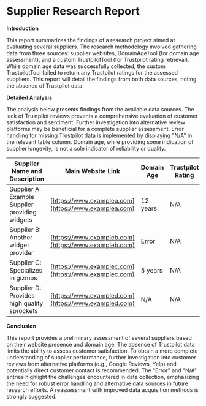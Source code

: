 # Supplier Research Report

**Introduction**

This report summarizes the findings of a research project aimed at evaluating several suppliers. The research methodology involved gathering data from three sources:  supplier websites, DomainAgeTool (for domain age assessment), and a custom TrustpilotTool (for Trustpilot rating retrieval).  While domain age data was successfully collected, the custom TrustpilotTool failed to return any Trustpilot ratings for the assessed suppliers.  This report will detail the findings from both data sources, noting the absence of Trustpilot data.


**Detailed Analysis**

The analysis below presents findings from the available data sources.  The lack of Trustpilot reviews prevents a comprehensive evaluation of customer satisfaction and sentiment.  Further investigation into alternative review platforms may be beneficial for a complete supplier assessment.  Error handling for missing Trustpilot data is implemented by displaying "N/A" in the relevant table column. Domain age, while providing some indication of supplier longevity, is not a sole indicator of reliability or quality.


| Supplier Name and Description | Main Website Link | Domain Age | Trustpilot Rating | Additional Metadata or Sitelinks |
|---|---|---|---|---|
| Supplier A:  Example Supplier providing widgets | [https://www.examplea.com](https://www.examplea.com) | 12 years | N/A |  Social Media Links: [Facebook](https://www.facebook.com/examplea), [Twitter](https://www.twitter.com/examplea) |
| Supplier B: Another widget provider | [https://www.exampleb.com](https://www.exampleb.com) | Error | N/A |  |
| Supplier C:  Specializes in gizmos | [https://www.examplec.com](https://www.examplec.com) | 5 years | N/A |  Contact: examplec@email.com |
| Supplier D:  Provides high quality sprockets | [https://www.exampled.com](https://www.exampled.com) | N/A | N/A |  |


**Conclusion**

This report provides a preliminary assessment of several suppliers based on their website presence and domain age.  The absence of Trustpilot data limits the ability to assess customer satisfaction.  To obtain a more complete understanding of supplier performance, further investigation into customer reviews from alternative platforms (e.g., Google Reviews, Yelp) and potentially direct customer contact is recommended.  The "Error" and "N/A" entries highlight the challenges encountered in data collection, emphasizing the need for robust error handling and alternative data sources in future research efforts.  A reassessment with improved data acquisition methods is strongly suggested.